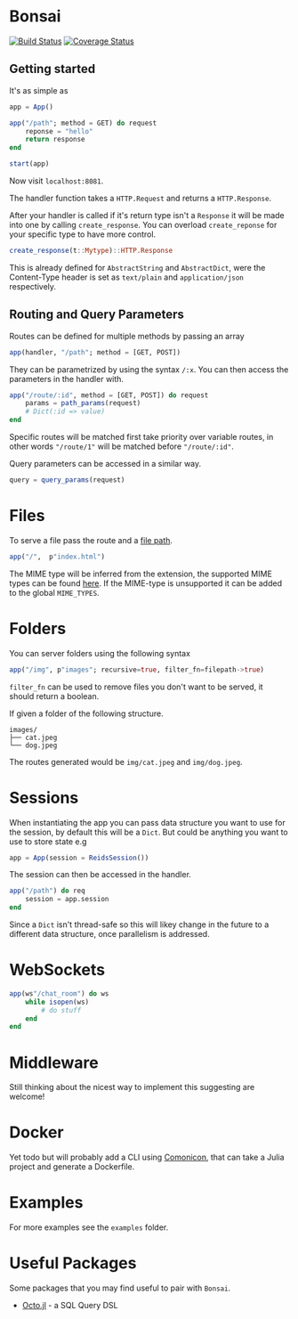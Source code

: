 # Bonsai

[![Build Status](https://travis-ci.com/onetonfoot/Bonsai.jl.svg?branch=master)](https://travis-ci.com/onetonfoot/Bonsai.jl)
[![Coverage Status](https://coveralls.io/repos/github/onetonfoot/Bonsai.jl/badge.svg?branch=master)](https://coveralls.io/github/onetonfoot/Bonsai.jl?branch=master)

## Getting started

It's as simple as

```julia
app = App()

app("/path"; method = GET) do request
    reponse = "hello"
    return response
end

start(app)
```

Now visit `localhost:8081`.

The handler function takes a `HTTP.Request` and returns a `HTTP.Response`.

After your handler is called if it's return type isn't a `Response` it will be made into one by
calling `create_response`. You can overload `create_reponse` for your specific type to have more control.

```julia
create_response(t::Mytype)::HTTP.Response
```

This is already defined for `AbstractString` and `AbstractDict`, were the Content-Type header is set as `text/plain` and `application/json` respectively.

## Routing and Query Parameters

Routes can be defined for multiple methods by passing an array

```julia
app(handler, "/path"; method = [GET, POST])
```

They can be parametrized by using the syntax `/:x`. You can then access
the parameters in the handler with.

```julia
app("/route/:id", method = [GET, POST]) do request
    params = path_params(request)
    # Dict(:id => value)
end
```

Specific routes will be matched first take priority over variable routes, in other words `"/route/1"` will be matched before `"/route/:id"`. 

Query parameters can be accessed in a similar way.

```julia
query = query_params(request)
```

# Files

To serve a file pass the route and a [file path](https://github.com/rofinn/FilePaths.jl).

```julia
app("/",  p"index.html")
```
The MIME type will be inferred from the extension, the supported MIME types can be found [here](https://developer.mozilla.org/en-US/docs/Web/HTTP/Basics_of_HTTP/MIME_types/Common_types). If the MIME-type is unsupported it can be added to the global `MIME_TYPES`.

# Folders

You can server folders using the following syntax

```julia
app("/img", p"images"; recursive=true, filter_fn=filepath->true)
```

`filter_fn` can be used to remove files you don't want to be served, it
should return a boolean.

If given a folder of the following structure.

```
images/
├── cat.jpeg
└── dog.jpeg
```

The routes generated would be `img/cat.jpeg` and `img/dog.jpeg`.

# Sessions

When instantiating the app you can pass data structure you want to use for the session, by default this will be a `Dict`.  But could be anything you want to use to store state e.g

```julia
app = App(session = ReidsSession()) 
```

The session can then be accessed in the handler.

```julia
app("/path") do req
    session = app.session
end
```

Since a `Dict` isn't thread-safe so this will likey change in the future to a different data structure, once parallelism is addressed.

# WebSockets

```julia
app(ws"/chat_room") do ws
    while isopen(ws)
        # do stuff
    end
end
```

# Middleware

Still thinking about the nicest way to implement this suggesting are welcome!

# Docker

Yet todo but will probably add a CLI using [Comonicon](https://github.com/Roger-luo/Comonicon.jl), that
can take a Julia project and generate a Dockerfile.

# Examples

For more examples see the `examples` folder.

# Useful Packages

Some packages that you may find useful to pair with `Bonsai`.

- [Octo.jl](https://github.com/wookay/Octo.jl) - a SQL Query DSL
